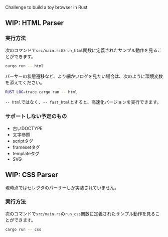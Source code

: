 Challenge to build a toy browser in Rust

## WIP: HTML Parser

### 実行方法

次のコマンドで`src/main.rs`の`run_html`関数に定義されたサンプル動作を見ることができます。

```bash
cargo run -- html
```

パーサーの状態遷移など、より細かいログを見たい場合は、次のように環境変数を添えてください。

```bash
RUST_LOG=trace cargo run -- html
```

`-- html`ではなく、`-- fast_html`とすると、高速化バージョンを実行できます。

### サポートしない予定のもの

- 古いDOCTYPE
- 文字参照
- scriptタグ
- framesetタグ
- templateタグ
- SVG

## WIP: CSS Parser

現時点ではセレクタのパーサーしか実装されていません。

### 実行方法

次のコマンドで`src/main.rs`の`run_css`関数に定義されたサンプル動作を見ることができます。

```bash
cargo run -- css
```
